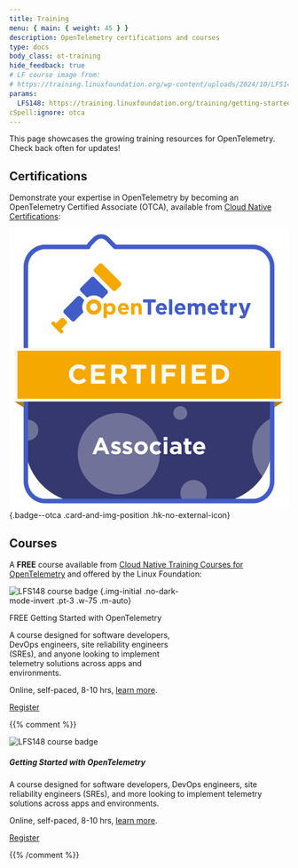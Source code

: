 ```yaml
---
title: Training
menu: { main: { weight: 45 } }
description: OpenTelemetry certifications and courses
type: docs
body_class: ot-training
hide_feedback: true
# LF course image from:
# https://training.linuxfoundation.org/wp-content/uploads/2024/10/LFS148-Course-Badge-300x300.png
params:
  LFS148: https://training.linuxfoundation.org/training/getting-started-with-opentelemetry-lfs148/
cSpell:ignore: otca
---
```


This page showcases the growing training resources for OpenTelemetry. Check back
often for updates!

## Certifications

Demonstrate your expertise in OpenTelemetry by becoming an OpenTelemetry
Certified Associate (OTCA), available from [Cloud Native Certifications][]:

<!-- prettier-ignore -->
[![OTCA badge]][OTCA certification]
{.badge--otca .card-and-img-position .hk-no-external-icon}

[Cloud Native Certifications]: https://www.cncf.io/training/certification/
[OTCA badge]: lft-badge-opentelemetry-associate2.svg
[OTCA certification]: https://www.cncf.io/training/certification/otca/

## Courses

A **FREE** course available from [Cloud Native Training Courses for
OpenTelemetry][CNTCOT] and offered by the Linux Foundation:

<div class="card--course-wrapper">
<div class="card card--course" style="width: 20rem">

<!-- prettier-ignore -->
![LFS148 course badge][]
{.img-initial .no-dark-mode-invert .pt-3 .w-75 .m-auto}

<div class="card-body ps-4 pe-4 bg-light-subtle">
  <div class="h4 card-title pt-2 pb-2">
    <span class="badge text-bg-secondary float-end">FREE</span>
    Getting Started with OpenTelemetry
  </div>
  <p class="card-text">
    A course designed for software developers, DevOps engineers, site reliability
    engineers (SREs), and anyone looking to implement telemetry solutions across
    apps and environments.
  </p>
  <p class="card-text text-body-secondary small">
    Online, self-paced, 8-10 hrs,
    <a href="{{% param LFS148 %}}">learn more</a>.
  </p>
  <p class="text-center m-0 pt-1 pb-2">
    <a href="{{% param LFS148 %}}" target="_blank" rel="noopener" class="btn btn-primary">
      Register
    </a>
  </p>
</div>

</div>
</div>

[CNTCOT]: https://www.cncf.io/training/courses/?_sft_lf-project=opentelemetry
[LFS148 course badge]: LFS148-Course-Badge-300x300.avif

{{% comment %}}

<!-- Alternative design. Keeping for possible use later -->

<div class="card mb-3" style="max-width: 540px; margin: auto">
  <div class="row p-2">
    <div class="col-md-5 d-flex align-items-center">
      <img src="LFS148-Course-Badge-300x300.avif"
        class="img-initial m-auto"
        alt="LFS148 course badge">
    </div>
    <div class="col-md-7">
      <div class="card-body p-3">
        <h5 class="card-title">Getting Started with OpenTelemetry</h5>
        <p class="card-text">
          A course designed for software developers, DevOps engineers, site reliability engineers (SREs), and more looking to implement telemetry solutions across apps and environments.
        </p>
        <p class="card-text text-body-secondary small">
          Online, self-paced, 8-10 hrs,
          <a href="{{% param LFS148 %}}">learn more</a>.
        </p>
        <p class="text-center w-100">
          <a href="{{% param LFS148 %}}" target="_blank" rel="noopener" class="btn btn-primary ">
            Register
          </a>
        </p>
      </div>
    </div>
  </div>
</div>

{{% /comment %}}
